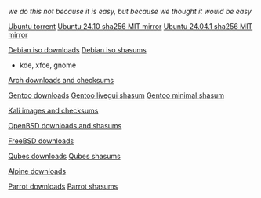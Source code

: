 *we do this not because it is easy, but because we thought it would be easy*

[Ubuntu torrent](https://ubuntu.com/download/alternative-downloads#bittorrent)
[Ubuntu 24.10 sha256 MIT mirror](https://mirrors.mit.edu/ubuntu-releases/24.10/)
[Ubuntu 24.04.1 sha256 MIT mirror](https://mirrors.mit.edu/ubuntu-releases/24.04.1/)

[Debian iso downloads](https://cdimage.debian.org/debian-cd/12.7.0-live/amd64/iso-hybrid/)
[Debian iso shasums](https://cdimage.debian.org/debian-cd/12.7.0-live/amd64/iso-hybrid/SHA256SUMS)
- kde, xfce, gnome

[Arch downloads and checksums](https://archlinux.org/download/)

[Gentoo downloads](https://www.gentoo.org/downloads/)
[Gentoo livegui shasum](https://distfiles.gentoo.org/releases/amd64/autobuilds/current-livegui-amd64/)
[Gentoo minimal shasum](https://distfiles.gentoo.org/releases/amd64/autobuilds/current-install-amd64-minimal/)

[Kali images and checksums](https://www.kali.org/get-kali/#kali-installer-images)

[OpenBSD downloads and shasums](https://cdn.openbsd.org/pub/OpenBSD/7.6/amd64/)

[FreeBSD downloads](https://download.freebsd.org/releases/amd64/amd64/ISO-IMAGES/14.1/)

[Qubes downloads](https://www.qubes-os.org/downloads/)
[Qubes shasums](https://mirrors.edge.kernel.org/qubes/iso/Qubes-R4.2.3-x86_64.iso.DIGESTS)

[Alpine downloads](https://www.alpinelinux.org/downloads/)

[Parrot downloads](https://www.alpinelinux.org/downloads/)
[Parrot shasums](https://deb.parrot.sh/parrot/iso/6.1/signed-hashes.txt)
